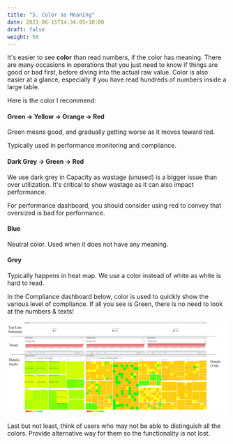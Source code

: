 ```yaml
---
title: "5. Color as Meaning"
date: 2021-06-15T14:34:05+10:00
draft: false
weight: 50
---
```


It's easier to see **color** than read numbers, if the color has meaning. There are many occasions in operations that you just need to know if things are good or bad first, before diving into the actual raw value. Color is also easier at a glance, especially if you have read hundreds of numbers inside a large table.

Here is the color I recommend:

#### Green -> Yellow -> Orange -> Red

Green means good, and gradually getting worse as it moves toward red.

Typically used in performance monitoring and compliance.

#### Dark Grey -> Green -> Red

We use dark grey in Capacity as wastage (unused) is a bigger issue than over utilization. It's critical to show wastage as it can also impact performance.

For performance dashboard, you should consider using red to convey that oversized is bad for performance.

#### Blue

Neutral color. Used when it does not have any meaning.

#### Grey

Typically happens in heat map. We use a color instead of white as white is hard to read.

In the Compliance dashboard below, color is used to quickly show the various level of compliance. If all you see is Green, there is no need to look at the numbers & texts!

![Compliance dashboard colour](3.1.5-fig-1.png)

Last but not least, think of users who may not be able to distinguish all the colors. Provide alternative way for them so the functionality is not lost.